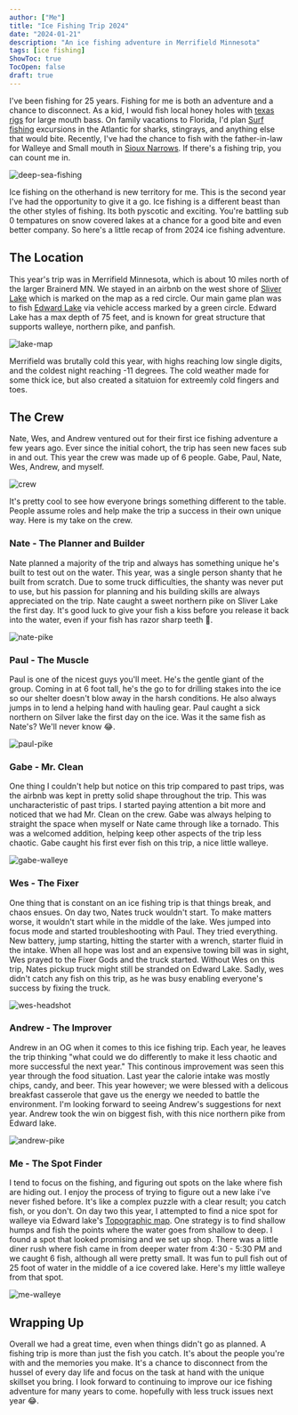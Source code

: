 ```yaml
---
author: ["Me"]
title: "Ice Fishing Trip 2024"
date: "2024-01-21"
description: "An ice fishing adventure in Merrifield Minnesota"
tags: [ice fishing]
ShowToc: true
TocOpen: false
draft: true
---
```


I've been fishing for 25 years. Fishing for me is both an adventure and a chance to disconnect. As a kid, I would fish local honey holes with [texas rigs](https://en.wikipedia.org/wiki/Texas_rig) for large mouth bass. On family vacations to Florida, I'd plan [Surf fishing](https://en.wikipedia.org/wiki/Surf_fishing#Species) excursions in the Atlantic for sharks, stingrays, and anything else that would bite. Recently, I've had the chance to fish with the father-in-law for Walleye and Small mouth in [Sioux Narrows](https://en.wikipedia.org/wiki/Sioux_Narrows-Nestor_Falls). If there's a fishing trip, you can count me in.

![deep-sea-fishing](/images/icefishing2024/deep-sea-fishing.jpg)

Ice fishing on the otherhand is new territory for me. This is the second year I've had the opportunity to give it a go. Ice fishing is a different beast than the other styles of fishing. Its both pyscotic and exciting. You're battling sub 0 tempatures on snow covered lakes at a chance for a good bite and even better company. So here's a little recap of from 2024 ice fishing adventure.

## The Location

This year's trip was in Merrifield Minnesota, which is about 10 miles north of the larger Brainerd MN. We stayed in an airbnb on the west shore of [Sliver Lake](https://www.dnr.state.mn.us/areas/fisheries/eastmetro/lakes/silverNB.html) which is marked on the map as a red circle. Our main game plan was to fish [Edward Lake](https://www.dnr.state.mn.us/lakefind/lake.html?id=18030500) via vehicle access marked by a green circle. Edward Lake has a max depth of 75 feet, and is known for great structure that supports walleye, northern pike, and panfish.

![lake-map](/images/icefishing2024/lake-map.jpg)

Merrifield was brutally cold this year, with highs reaching low single digits, and the coldest night reaching -11 degrees. The cold weather made for some thick ice, but also created a sitatuion for extreemly cold fingers and toes.

## The Crew

Nate, Wes, and Andrew ventured out for their first ice fishing adventure a few years ago. Ever since the initial cohort, the trip has seen new faces sub in and out. This year the crew was made up of 6 people. Gabe, Paul, Nate, Wes, Andrew, and myself.

![crew](/images/icefishing2024/crew.jpg)

 It's pretty cool to see how everyone brings something different to the table. People assume roles and help make the trip a success in their own unique way. Here is my take on the crew. 

### Nate - The Planner and Builder

 Nate planned a majority of the trip and always has something unique he's built to test out on the water. This year, was a single person shanty that he built from scratch. Due to some truck difficulties, the shanty was never put to use, but his passion for planning and his building skills are always appreciated on the trip. Nate caught a sweet northern pike on Sliver Lake the first day. It's good luck to give your fish a kiss before you release it back into the water, even if your fish has razor sharp teeth 🙈.

![nate-pike](/images/icefishing2024/nate-pike.jpg)

### Paul - The Muscle

Paul is one of the nicest guys you'll meet. He's the gentle giant of the group. Coming in at 6 foot tall, he's the go to for drilling stakes into the ice so our shelter doesn't blow away in the harsh conditions. He also always jumps in to lend a helping hand with hauling gear. Paul caught a sick northern on Silver lake the first day on the ice. Was it the same fish as Nate's? We'll never know 😂.

![paul-pike](/images/icefishing2024/paul-pike.jpg)

### Gabe - Mr. Clean

One thing I couldn't help but notice on this trip compared to past trips, was the airbnb was kept in pretty solid shape throughout the trip. This was uncharacteristic of past trips. I started paying attention a bit more and noticed that we had Mr. Clean on the crew. Gabe was always helping to straight the space when myself or Nate came through like a tornado. This was a welcomed addition, helping keep other aspects of the trip less chaotic. Gabe caught his first ever fish on this trip, a nice little walleye.

![gabe-walleye](/images/icefishing2024/gabe-walleye.jpg)

### Wes - The Fixer

One thing that is constant on an ice fishing trip is that things break, and chaos ensues. On day two, Nates truck wouldn't start. To make matters worse, it wouldn't start while in the middle of the lake. Wes jumped into focus mode and started troubleshooting with Paul. They tried everything.  New battery, jump starting, hitting the starter with a wrench, starter fluid in the intake. When all hope was lost and an expensive towing bill was in sight, Wes prayed to the Fixer Gods and the truck started. Without Wes on this trip, Nates pickup truck might still be stranded on Edward Lake. Sadly, wes didn't catch any fish on this trip, as he was busy enabling everyone's success by fixing the truck.

![wes-headshot](/images/icefishing2024/wes-headshot.jpg)

### Andrew - The Improver

Andrew in an OG when it comes to this ice fishing trip. Each year, he leaves the trip thinking "what could we do differently to make it less chaotic and more successful the next year." This continous improvement was seen this year through the food situation. Last year the calorie intake was mostly chips, candy, and beer. This year however; we were blessed with a delicous breakfast casserole that gave us the energy we needed to battle the environment. I'm looking forward to seeing Andrew's suggestions for next year. Andrew took the win on biggest fish, with this nice northern pike from Edward lake.

![andrew-pike](/images/icefishing2024/andrew-pike.jpg)

### Me - The Spot Finder

I tend to focus on the fishing, and figuring out spots on the lake where fish are hiding out. I enjoy the process of trying to figure out a new lake  i've never fished before. It's like a complex puzzle with a clear result; you catch fish, or you don't. On day two this year, I attempted to find a nice spot for walleye via Edward lake's [Topographic map](https://en.wikipedia.org/wiki/Topographic_map). One strategy is to find shallow humps and fish the points where the water goes from shallow to deep. I found a spot that looked promising and we set up shop. There was a little diner rush where fish came in from deeper water from 4:30 - 5:30 PM and we caught 6 fish, although all were pretty small. It was fun to pull fish out of 25 foot of water in the middle of a ice covered lake. Here's my little walleye from that spot.

![me-walleye](/images/icefishing2024/me-walleye.jpg)


## Wrapping Up

Overall we had a great time, even when things didn't go as planned. A fishing trip is more than just the fish you catch. It's about the people you're with and the memories you make. It's a chance to disconnect from the hussel of every day life and focus on the task at hand with the unique skillset you bring. I look forward to continuing to improve our ice fishing adventure for many years to come. hopefully with less truck issues next year 😂.
